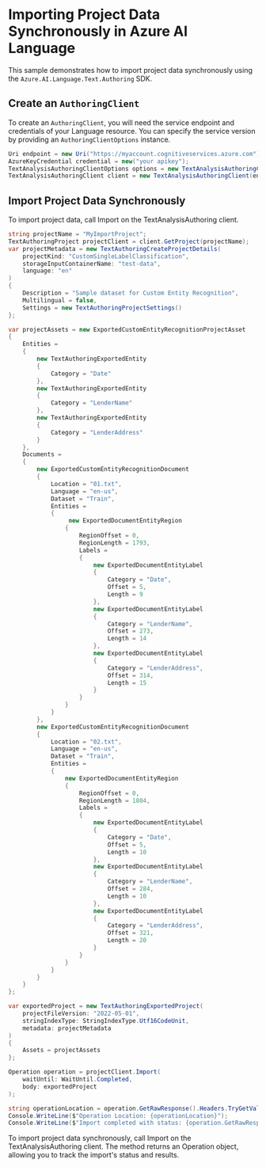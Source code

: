 # Importing Project Data Synchronously in Azure AI Language

This sample demonstrates how to import project data synchronously using the `Azure.AI.Language.Text.Authoring` SDK.

## Create an `AuthoringClient`

To create an `AuthoringClient`, you will need the service endpoint and credentials of your Language resource. You can specify the service version by providing an `AuthoringClientOptions` instance.

```C# Snippet:CreateTextAuthoringClientForSpecificApiVersion
Uri endpoint = new Uri("https://myaccount.cognitiveservices.azure.com");
AzureKeyCredential credential = new("your apikey");
TextAnalysisAuthoringClientOptions options = new TextAnalysisAuthoringClientOptions(TextAnalysisAuthoringClientOptions.ServiceVersion.V2024_11_15_Preview);
TextAnalysisAuthoringClient client = new TextAnalysisAuthoringClient(endpoint, credential, options);
```

## Import Project Data Synchronously

To import project data, call Import on the TextAnalysisAuthoring client.

```C# Snippet:Sample2_TextAuthoring_Import
string projectName = "MyImportProject";
TextAuthoringProject projectClient = client.GetProject(projectName);
var projectMetadata = new TextAuthoringCreateProjectDetails(
    projectKind: "CustomSingleLabelClassification",
    storageInputContainerName: "test-data",
    language: "en"
)
{
    Description = "Sample dataset for Custom Entity Recognition",
    Multilingual = false,
    Settings = new TextAuthoringProjectSettings()
};

var projectAssets = new ExportedCustomEntityRecognitionProjectAsset
{
    Entities =
    {
        new TextAuthoringExportedEntity
        {
            Category = "Date"
        },
        new TextAuthoringExportedEntity
        {
            Category = "LenderName"
        },
        new TextAuthoringExportedEntity
        {
            Category = "LenderAddress"
        }
    },
    Documents =
    {
        new ExportedCustomEntityRecognitionDocument
        {
            Location = "01.txt",
            Language = "en-us",
            Dataset = "Train",
            Entities =
            {
                 new ExportedDocumentEntityRegion
                {
                    RegionOffset = 0,
                    RegionLength = 1793,
                    Labels =
                    {
                        new ExportedDocumentEntityLabel
                        {
                            Category = "Date",
                            Offset = 5,
                            Length = 9
                        },
                        new ExportedDocumentEntityLabel
                        {
                            Category = "LenderName",
                            Offset = 273,
                            Length = 14
                        },
                        new ExportedDocumentEntityLabel
                        {
                            Category = "LenderAddress",
                            Offset = 314,
                            Length = 15
                        }
                    }
                }
            }
        },
        new ExportedCustomEntityRecognitionDocument
        {
            Location = "02.txt",
            Language = "en-us",
            Dataset = "Train",
            Entities =
            {
                new ExportedDocumentEntityRegion
                {
                    RegionOffset = 0,
                    RegionLength = 1804,
                    Labels =
                    {
                        new ExportedDocumentEntityLabel
                        {
                            Category = "Date",
                            Offset = 5,
                            Length = 10
                        },
                        new ExportedDocumentEntityLabel
                        {
                            Category = "LenderName",
                            Offset = 284,
                            Length = 10
                        },
                        new ExportedDocumentEntityLabel
                        {
                            Category = "LenderAddress",
                            Offset = 321,
                            Length = 20
                        }
                    }
                }
            }
        }
    }
};

var exportedProject = new TextAuthoringExportedProject(
    projectFileVersion: "2022-05-01",
    stringIndexType: StringIndexType.Utf16CodeUnit,
    metadata: projectMetadata
)
{
    Assets = projectAssets
};

Operation operation = projectClient.Import(
    waitUntil: WaitUntil.Completed,
    body: exportedProject
);

string operationLocation = operation.GetRawResponse().Headers.TryGetValue("operation-location", out var location) ? location : null;
Console.WriteLine($"Operation Location: {operationLocation}");
Console.WriteLine($"Import completed with status: {operation.GetRawResponse().Status}");
```

To import project data synchronously, call Import on the TextAnalysisAuthoring client. The method returns an Operation object, allowing you to track the import's status and results.
